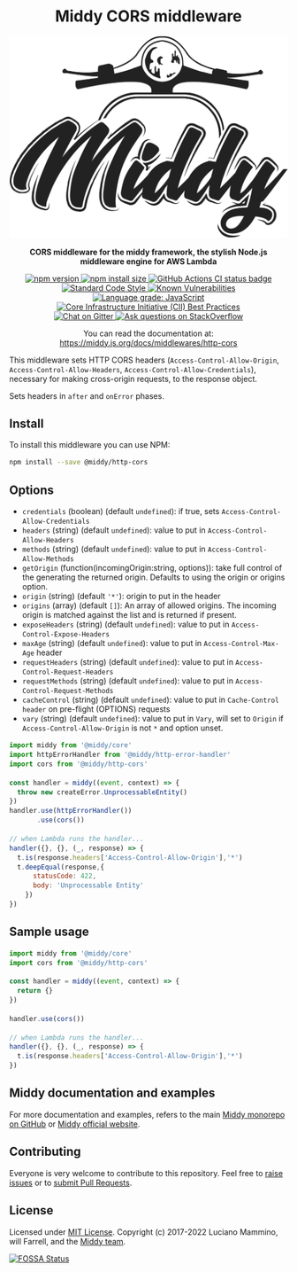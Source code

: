 <div align="center">
  <h1>Middy CORS middleware</h1>
  <img alt="Middy logo" src="https://raw.githubusercontent.com/middyjs/middy/main/docs/img/middy-logo.svg"/>
  <p><strong>CORS middleware for the middy framework, the stylish Node.js middleware engine for AWS Lambda</strong></p>
<p>
  <a href="https://www.npmjs.com/package/@middy/http-cors?activeTab=versions">
    <img src="https://badge.fury.io/js/%40middy%2Fhttp-cors.svg" alt="npm version" style="max-width:100%;">
  </a>
  <a href="https://packagephobia.com/result?p=@middy/http-cors">
    <img src="https://packagephobia.com/badge?p=@middy/http-cors" alt="npm install size" style="max-width:100%;">
  </a>
  <a href="https://github.com/middyjs/middy/actions/workflows/tests.yml">
    <img src="https://github.com/middyjs/middy/actions/workflows/tests.yml/badge.svg?branch=main&event=push" alt="GitHub Actions CI status badge" style="max-width:100%;">
  </a>
  <br/>
   <a href="https://standardjs.com/">
    <img src="https://img.shields.io/badge/code_style-standard-brightgreen.svg" alt="Standard Code Style"  style="max-width:100%;">
  </a>
  <a href="https://snyk.io/test/github/middyjs/middy">
    <img src="https://snyk.io/test/github/middyjs/middy/badge.svg" alt="Known Vulnerabilities" data-canonical-src="https://snyk.io/test/github/middyjs/middy" style="max-width:100%;">
  </a>
  <a href="https://lgtm.com/projects/g/middyjs/middy/context:javascript">
    <img src="https://img.shields.io/lgtm/grade/javascript/g/middyjs/middy.svg?logo=lgtm&logoWidth=18" alt="Language grade: JavaScript" style="max-width:100%;">
  </a>
  <a href="https://bestpractices.coreinfrastructure.org/projects/5280">
    <img src="https://bestpractices.coreinfrastructure.org/projects/5280/badge" alt="Core Infrastructure Initiative (CII) Best Practices"  style="max-width:100%;">
  </a>
  <br/>
  <a href="https://gitter.im/middyjs/Lobby">
    <img src="https://badges.gitter.im/gitterHQ/gitter.svg" alt="Chat on Gitter" style="max-width:100%;">
  </a>
  <a href="https://stackoverflow.com/questions/tagged/middy?sort=Newest&uqlId=35052">
    <img src="https://img.shields.io/badge/StackOverflow-[middy]-yellow" alt="Ask questions on StackOverflow" style="max-width:100%;">
  </a>
</p>
<p>You can read the documentation at: <a href="https://middy.js.org/docs/middlewares/http-cors">https://middy.js.org/docs/middlewares/http-cors</a></p>
</div>

This middleware sets HTTP CORS headers (`Access-Control-Allow-Origin`, `Access-Control-Allow-Headers`, `Access-Control-Allow-Credentials`), necessary for making cross-origin requests, to the response object.

Sets headers in `after` and `onError` phases.


## Install

To install this middleware you can use NPM:

```bash
npm install --save @middy/http-cors
```

## Options

 - `credentials` (boolean) (default `undefined`): if true, sets `Access-Control-Allow-Credentials`
 - `headers` (string) (default `undefined`): value to put in `Access-Control-Allow-Headers`
 - `methods` (string) (default `undefined`): value to put in `Access-Control-Allow-Methods`
 - `getOrigin` (function(incomingOrigin:string, options)): take full control of the generating the returned origin. Defaults to using the origin or origins option.
 - `origin` (string) (default `'*'`): origin to put in the header
 - `origins` (array) (default `[]`): An array of allowed origins. The incoming origin is matched against the list and is returned if present. 
 - `exposeHeaders` (string) (default `undefined`): value to put in `Access-Control-Expose-Headers`
 - `maxAge` (string) (default `undefined`): value to put in `Access-Control-Max-Age` header
 - `requestHeaders` (string) (default `undefined`): value to put in `Access-Control-Request-Headers`
 - `requestMethods` (string) (default `undefined`): value to put in `Access-Control-Request-Methods`
 - `cacheControl` (string) (default `undefined`): value to put in `Cache-Control header` on pre-flight (OPTIONS) requests
 - `vary` (string) (default `undefined`): value to put in `Vary`, will set to `Origin` if `Access-Control-Allow-Origin` is not `*` and option unset.

```javascript
import middy from '@middy/core'
import httpErrorHandler from '@middy/http-error-handler'
import cors from '@middy/http-cors'

const handler = middy((event, context) => {
  throw new createError.UnprocessableEntity()
})
handler.use(httpErrorHandler())
       .use(cors())
           
// when Lambda runs the handler...
handler({}, {}, (_, response) => {
  t.is(response.headers['Access-Control-Allow-Origin'],'*')
  t.deepEqual(response,{
      statusCode: 422,
      body: 'Unprocessable Entity'
    })
})
```

## Sample usage

```javascript
import middy from '@middy/core'
import cors from '@middy/http-cors'

const handler = middy((event, context) => {
  return {}
})

handler.use(cors())

// when Lambda runs the handler...
handler({}, {}, (_, response) => {
  t.is(response.headers['Access-Control-Allow-Origin'],'*')
})
```


## Middy documentation and examples

For more documentation and examples, refers to the main [Middy monorepo on GitHub](https://github.com/middyjs/middy) or [Middy official website](https://middy.js.org).


## Contributing

Everyone is very welcome to contribute to this repository. Feel free to [raise issues](https://github.com/middyjs/middy/issues) or to [submit Pull Requests](https://github.com/middyjs/middy/pulls).


## License

Licensed under [MIT License](LICENSE). Copyright (c) 2017-2022 Luciano Mammino, will Farrell, and the [Middy team](https://github.com/middyjs/middy/graphs/contributors).

<a href="https://app.fossa.io/projects/git%2Bgithub.com%2Fmiddyjs%2Fmiddy?ref=badge_large">
  <img src="https://app.fossa.io/api/projects/git%2Bgithub.com%2Fmiddyjs%2Fmiddy.svg?type=large" alt="FOSSA Status"  style="max-width:100%;">
</a>
